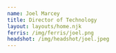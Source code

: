 ```yaml
---
name: Joel Marcey
title: Director of Technology
layout: layouts/home.njk
ferris: /img/ferris/joel.png
headshot: /img/headshot/joel.jpeg
---
```

